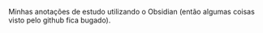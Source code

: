 Minhas anotações de estudo utilizando o Obsidian (então algumas coisas visto pelo github fica bugado).